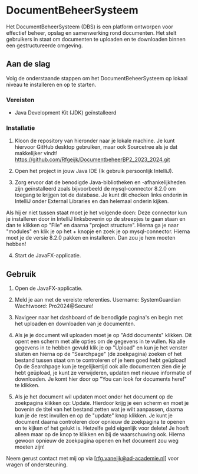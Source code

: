 # DocumentBeheerSysteem

Het DocumentBeheerSysteem (DBS) is een platform ontworpen voor effectief beheer, opslag en samenwerking rond documenten. Het stelt gebruikers in staat om documenten te uploaden en te downloaden binnen een gestructureerde omgeving.

## Aan de slag

Volg de onderstaande stappen om het DocumentBeheerSysteem op lokaal niveau te installeren en op te starten.

### Vereisten

-   Java Development Kit (JDK) geïnstalleerd

### Installatie

1.  Kloon de repository van hieronder naar je lokale machine. Je kunt hiervoor GitHub desktop gebruiken, maar ook Sourcetree als je dat makkelijker vindt!
     https://github.com/Rfgeijk/DocumentbeheerBP2_2023_2024.git
    
2.  Open het project in jouw Java IDE (Ik gebruik persoonlijk IntelliJ).
    
3.  Zorg ervoor dat de benodigde Java-bibliotheken en -afhankelijkheden zijn geïnstalleerd zoals bijvoorbeeld de mysql-connector 8.2.0 om toegang te krijgen tot de database. Je kunt dit checken links onderin in IntelliJ onder External Libraries en dan helemaal onderin kijken.

Als hij er niet tussen staat moet je het volgende doen: 
	Deze connector kun je installeren door in IntelliJ linksbovenin op de streepjes te gaan staan en
	dan te klikken op "File" en daarna "project structure". Hierna ga je naar "modules" en klik je op
	het + knopje en zoek je op mysql-connector. Hierna moet je de versie 8.2.0 pakken en
	installeren. Dan zou je hem moeten hebben!
	
    
4.  Start de JavaFX-applicatie.
    

## Gebruik

1.  Open de JavaFX-applicatie.
    
2.  Meld je aan met de vereiste referenties.
	 Username: SystemGuardian
	 Wachtwoord: Pro2024@Secure!
    
3.  Navigeer naar het dashboard of de benodigde pagina's en begin met het uploaden en downloaden van je documenten.

4. Als je je document wil uploaden moet je op "Add documents" klikken. Dit opent een scherm met alle opties om de gegevens in te vullen. Na alle gegevens in te hebben gevuld klik je op "Upload" en kun je het venster sluiten en hierna op de "Searchpage" (de zoekpagina) zoeken of het bestand tussen staat om te controleren of je hem goed hebt geüpload! Op de Searchpage kun je tegelijkertijd ook alle documenten zien die je hebt geüpload, je kunt ze verwijderen, updaten met nieuwe informatie of downloaden. Je komt hier door op "You can look for documents here!" te klikken. 
5.  Als je het document wil updaten moet onder het document op de zoekpagina klikken op: Update. Hierdoor krijg je een scherm en moet je bovenin de titel van het bestand zetten wat je wilt aanpassen, daarna kun je de rest invullen en op de "update" knop klikken. Je kunt je document daarna controleren door opnieuw de zoekpagina te openen en te kijken of het gelukt is. Hetzelfe geld eigenlijk voor delete! Je hoeft alleen maar op de knop te klikken en bij de waarschuwing ook. Hierna gewoon opnieuw de zoekpagina openen en het document zou weg moeten zijn!



Neem gerust contact met mij op via [rfg.vaneijk@ad-academie.nl] voor vragen of ondersteuning.
